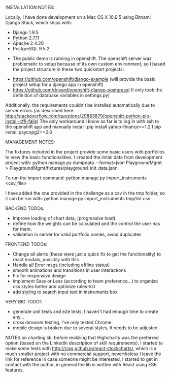 INSTALLATION NOTES:

Locally, I have done development on a Mac OS X 10.9.5 using Bitnami Django Stack, which ships with:
  - Django 1.9.5
  - Python 2.7.11
  - Apache 2.4.20
  - PostgreSQL 9.5.2

* The public demo is running in openshift.
The openshift server was problematic to setup because of its own custom environment, so I based the project structure in these two quickstart projects:
- https://github.com/openshift/django-example (will provide the basic project setup for a django app in openshift)
- https://github.com/drivard/openshift-django-postgresql (I only took the definition of database variables in settings.py)

Additionally, the requirements couldn't be installed automatically due to server errors (as described here: http://stackoverflow.com/questions/29883879/openshift-python-pip-install-cffi-fails)
The only workaround I know so far is to log in with ssh to the openshift app and manually install:
pip install yahoo-finance==1.2.1
pip install psycopg2==2.6 

MANAGEMENT NOTES:

The fixtures included in the project provide some basic users with portfolios to view the basic functionalities.
I created the initial data from development project with:
python manage.py dumpdata --format=json PlaygroundMgmt > PlaygroundMgmt/fixtures/playground_init_data.json

To run the import command:
python manage.py import_instruments <csv_file>

I have added the one provided in the challenge as a csv in the tmp folder,
so it can be run with:
python manage.py import_instruments tmp/list.csv


BACKEND TODOs:
- Improve loading of chart data, (progressive load).
- define how the weights can be calculated and the control the user has for them.
- validation in server for valid portfolio names, avoid duplicates


FRONTEND TODOs:

- Change all alerts (these were just a quick fix to get the functionality) to react modals, possibly with this 
- Handle all Error msgs (including offline status)
- smooth animations and transitions in user interactions
- Fix for responsive design
- implement Sass or Less (according to team preference...) to organize css styles better and optimize rules-list
- add styling to search input text in instruments box

VERY BIG TODO!:
- generate unit tests and e2e tests, I haven't had enough time to create any...
- cross-browser testing, I've only tested Chrome.
- mobile design is broken due to several styles, It needs to be adjusted.

NOTES on charting lib:
before realizing that Highcharts was the preferred option (based on the LinkedIn description of skill requirements),
I started to make some tests with http://rrag.github.io/react-stockcharts/, which is a much smaller project with no 
commercial support, nevertheless I leave the link for reference in case someone might be interested, I started to get in
contact with the author, in general the lib is written with React using ES6 features.